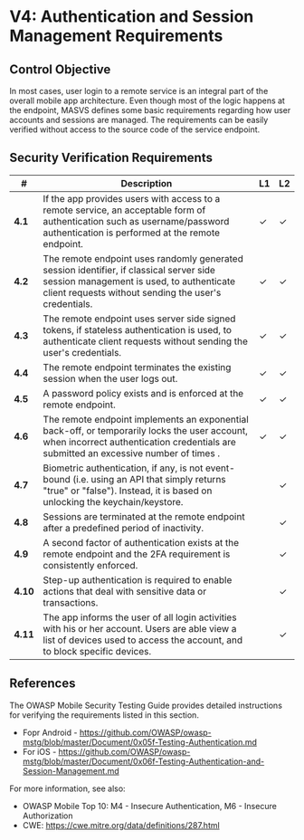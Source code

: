 # V4: Authentication and Session Management Requirements

## Control Objective

In most cases, user login to a remote service is an integral part of the overall mobile app architecture. Even though most of the logic happens at the endpoint, MASVS defines some basic requirements regarding how user accounts and sessions are managed. The requirements can be easily verified without access to the source code of the service endpoint.

## Security Verification Requirements

| # | Description | L1 | L2 |
| --- | --- | --- | --- |
| **4.1** | If the app provides users with access to a remote service, an acceptable form of authentication such as username/password authentication is performed at the remote endpoint. | ✓ | ✓ |
| **4.2** | The remote endpoint uses randomly generated session identifier, if classical server side session management is used, to authenticate client requests without sending the user's credentials.  | ✓ | ✓ |
| **4.3** | The remote endpoint uses server side signed tokens, if stateless authentication is used, to authenticate client requests without sending the user's credentials.  | ✓ | ✓ |
| **4.4** | The remote endpoint terminates the existing session when the user logs out. | ✓ | ✓ |
| **4.5** | A password policy exists and is enforced at the remote endpoint. | ✓ | ✓ |
| **4.6** | The remote endpoint implements an exponential back-off, or temporarily locks the user account, when incorrect authentication credentials are submitted an excessive number of times . | ✓ | ✓ |
| **4.7** | Biometric authentication, if any, is not event-bound (i.e. using an API that simply returns "true" or "false"). Instead, it is based on unlocking the keychain/keystore. |   | ✓ |
| **4.8** | Sessions are terminated at the remote endpoint after a predefined period of inactivity. |   | ✓ |
| **4.9** | A second factor of authentication exists at the remote endpoint and the 2FA requirement is consistently enforced.  |   | ✓ |
| **4.10** | Step-up authentication is required to enable actions that deal with sensitive data or transactions.  |   | ✓ |
| **4.11** |  The app informs the user of all login activities with his or her account. Users are able view a list of devices used to access the account, and to block specific devices. |  | ✓ |

## References

The OWASP Mobile Security Testing Guide provides detailed instructions for verifying the requirements listed in this section.

- Fopr Android - https://github.com/OWASP/owasp-mstg/blob/master/Document/0x05f-Testing-Authentication.md
- For iOS - https://github.com/OWASP/owasp-mstg/blob/master/Document/0x06f-Testing-Authentication-and-Session-Management.md

For more information, see also:

- OWASP Mobile Top 10: M4 - Insecure Authentication, M6 - Insecure Authorization
- CWE:  https://cwe.mitre.org/data/definitions/287.html
